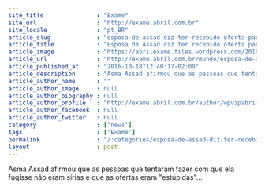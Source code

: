 ```yaml
---
site_title               : "Exame"
site_url                 : "http://exame.abril.com.br"
site_locale              : "pt_BR"
article_slug             : "esposa-de-assad-diz-ter-recebido-oferta-para-deixar-a-siria"
article_title            : "Esposa de Assad diz ter recebido oferta para deixar a Síria"
article_image            : "https://abrilexame.files.wordpress.com/2016/10/size_960_16_9_o-presidente-da-siria-bashar-al-assad-e-sua-esposa-asma-assad-em-20051.jpg?quality=70&strip=all&w=960"
article_url              : "http://exame.abril.com.br/mundo/esposa-de-assad-diz-ter-recebido-oferta-para-deixar-a-siria-2/"
article_published_at     : "2016-10-18T12:40:17-02:00"
article_description      : "Asma Assad afirmou que as pessoas que tentaram fazer com que ela fugisse não eram sírias e que as ofertas eram 'estúpidas'..."
article_author_name      : ""
article_author_image     : null
article_author_biography : null
article_author_profile   : "http://exame.abril.com.br/author/wpvipabril/"
article_author_facebook  : null
article_author_twitter   : null
category                 : ['news']
tags                     : ['Exame']
permalink                : "/:categories/esposa-de-assad-diz-ter-recebido-oferta-para-deixar-a-siria/"
layout                   : post
---
```


Asma Assad afirmou que as pessoas que tentaram fazer com que ela fugisse não eram sírias e que as ofertas eram "estúpidas"...
